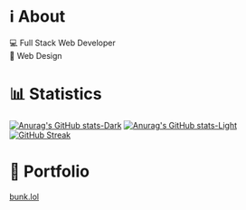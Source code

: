 # ℹ️ About
💻 Full Stack Web Developer <br>
🎨 Web Design
# 📊 Statistics
[![Anurag's GitHub stats-Dark](https://github-readme-stats.vercel.app/api?username=Maddi8&show_icons=true&theme=darcula#gh-dark-mode-only)](https://github.com/anuraghazra/github-readme-stats#gh-dark-mode-only)
[![Anurag's GitHub stats-Light](https://github-readme-stats.vercel.app/api?username=Maddi8&show_icons=true&theme=default#gh-light-mode-only)](https://github.com/anuraghazra/github-readme-stats#gh-light-mode-only)
[![GitHub Streak](http://github-readme-streak-stats.herokuapp.com?user=Maddi8&theme=dark)](https://git.io/streak-stats)
# 📃 Portfolio
[bunk.lol](https://bunk.lol/)
<!--
**Maddi8/Maddi8** is a ✨ _special_ ✨ repository because its `README.md` (this file) appears on your GitHub profile.

Here are some ideas to get you started:

- 🔭 I’m currently working on ...
- 🌱 I’m currently learning ...
- 👯 I’m looking to collaborate on ...
- 🤔 I’m looking for help with ...
- 💬 Ask me about ...
- 📫 How to reach me: ...
- 😄 Pronouns: ...
- ⚡ Fun fact: ...
-->
